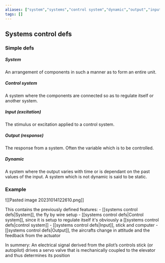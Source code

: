 ```yaml
---
aliases: ["system","systems","control system","dynamic","output","input","excitation","response"]
tags: []
---
```


## Systems control defs

### Simple defs

##### System
An arrangement of components in such a manner as to form an entire unit.

##### Control system

A system where the components are connected so as to regulate itself or another system.

##### Input (excitation)

The stimulus or excitation applied to a control system.

##### Output (response)

The response from a system. Often the variable which is to be controlled.

##### Dynamic

A system where the output varies with time or is dependant on the past values of the input. A system which is not dynamic is said to be static.

### Example

![[Pasted image 20231014122610.png]]

This contains the previously defined features:
	- [[systems control defs|System]], the fly by wire setup
	- [[systems control defs|Control system]],  since it is setup to regulate itself it's obviously a [[systems control defs|control system]]
	- [[systems control defs|Input]], stick and computer
	- [[systems control defs|Output]], the aircrafts change in attitude and the feedback from the actuator

In summery: An electrical signal derived from the pilot’s controls stick (or autopilot) drives a servo valve that is mechanically coupled to the elevator and thus determines its position
